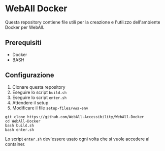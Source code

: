 # WebAll Docker
Questa repository contiene file utili per la creazione e l'utilizzo dell'ambiente Docker per WebAll.

## Prerequisiti
- Docker
- BASH

## Configurazione
1. Clonare questa repository
2. Eseguire lo script `build.sh`
3. Eseguire lo script `enter.sh`
4. Attendere il setup
5. Modificare il file `setup-files/wws-env`
```
git clone https://github.com/WebAll-Accessibility/WebAll-Docker
cd WebAll-Docker
bash build.sh
bash enter.sh
```

Lo script `enter.sh` dev'essere usato ogni volta che si vuole accedere al container.